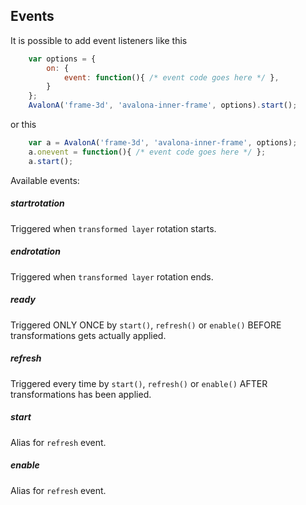 ## <a name="events"></a> Events
It is possible to add event listeners like this

``` js
	var options = {
    	on: {
    		event: function(){ /* event code goes here */ },
    	}
	};
	AvalonA('frame-3d', 'avalona-inner-frame', options).start();
```

or this

``` js
	var a = AvalonA('frame-3d', 'avalona-inner-frame', options);
	a.onevent = function(){ /* event code goes here */ };
	a.start();
```

Available events:

##### *startrotation*
Triggered when `transformed layer` rotation starts.

##### *endrotation*
Triggered when `transformed layer` rotation ends.

##### *ready*
Triggered ONLY ONCE by `start()`, `refresh()` or `enable()` BEFORE transformations gets actually applied.

##### *refresh*
Triggered every time by `start()`, `refresh()` or `enable()` AFTER transformations has been applied.

##### *start*
Alias for `refresh` event.

##### *enable*
Alias for `refresh` event.